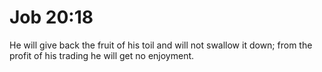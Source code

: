 # Job 20:18

He will give back the fruit of his toil and will not swallow it down; from the profit of his trading he will get no enjoyment.
